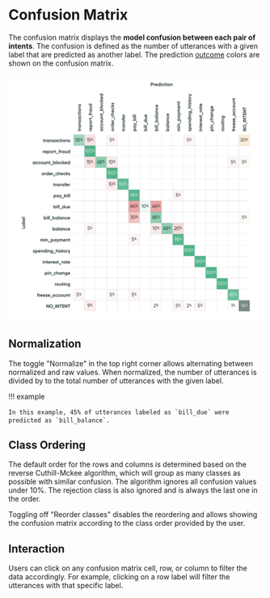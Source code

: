 # Confusion Matrix

The confusion matrix displays the **model confusion between each pair of intents**.
The confusion is defined as the number of utterances with a given label that are predicted as another label.
The prediction [outcome](../../key-concepts/outcomes.md) colors are shown on the confusion matrix.

![Screenshot](../../_static/images/exploration-space/confusion-matrix.png)

## Normalization
The toggle "Normalize" in the top right corner allows alternating between normalized and raw values.
When normalized, the number of utterances is divided by to the total number of utterances
with the given label.

!!! example

    In this example, 45% of utterances labeled as `bill_due` were predicted as `bill_balance`.

## Class Ordering
The default order for the rows and columns is determined based on the reverse Cuthill-Mckee algorithm, which will group as many classes as possible with similar confusion. The algorithm ignores all confusion values under 10%. The rejection class is also ignored and is always the last one in the order.

Toggling off  "Reorder classes" disables the reordering and allows showing the confusion matrix according to the class order provided by the user.

## Interaction
Users can click on any confusion matrix cell, row, or column to filter the data accordingly.
For example, clicking on a row label will filter the utterances with that specific label.
